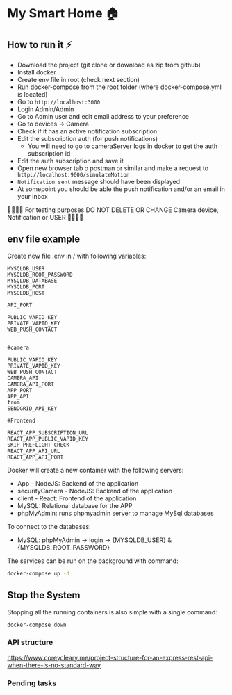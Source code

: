# My Smart Home 🏠

## How to run it ⚡
- Download the project (git clone or download as zip from github)
- Install docker
- Create env file in root (check next section)
- Run docker-compose from the root folder (where docker-compose.yml is located)
- Go to ```http://localhost:3000```
- Login Admin/Admin
- Go to Admin user and edit email address to your preference
- Go to devices -> Camera
- Check if it has an active notification subscription
- Edit the subscription auth (for push notifications)
    - You will need to go to cameraServer logs in docker to get the auth subscription id
- Edit the auth subscription and save it
- Open new browser tab o postman or similar and make a request to ``` http://localhost:9000/simulateMotion```
- ```Notification sent``` message should have been displayed
- At somepoint you should be able the push notification and/or an email in your inbox

🚨🚨🚨🚨 For testing purposes DO NOT DELETE OR CHANGE Camera device, Notification or USER 🚨🚨🚨🚨


## env file example
Create new file .env in / with following variables:

```
MYSQLDB_USER
MYSQLDB_ROOT_PASSWORD
MYSQLDB_DATABASE
MYSQLDB_PORT
MYSQLDB_HOST

API_PORT

PUBLIC_VAPID_KEY
PRIVATE_VAPID_KEY
WEB_PUSH_CONTACT


#camera

PUBLIC_VAPID_KEY
PRIVATE_VAPID_KEY
WEB_PUSH_CONTACT
CAMERA_API 
CAMERA_API_PORT 
APP_PORT
APP_API
from 
SENDGRID_API_KEY

#Frontend

REACT_APP_SUBSCRIPTION_URL
REACT_APP_PUBLIC_VAPID_KEY
SKIP_PREFLIGHT_CHECK
REACT_APP_API_URL
REACT_APP_API_PORT

```

Docker will create a new container with the following servers:

- App - NodeJS: Backend of the application
- securityCamera - NodeJS: Backend of the application
- client - React: Frontend of the application
- MySQL: Relational database for the APP
- phpMyAdmin: runs phpmyadmin server to manage MySql databases

To connect to the databases:

- MySQL: phpMyAdmin -> login -> {MYSQLDB_USER} & {MYSQLDB_ROOT_PASSWORD}

The services can be run on the background with command:
```bash
docker-compose up -d
```

## Stop the System
Stopping all the running containers is also simple with a single command:
```bash
docker-compose down
```



### API structure
https://www.coreycleary.me/project-structure-for-an-express-rest-api-when-there-is-no-standard-way


### Pending tasks


